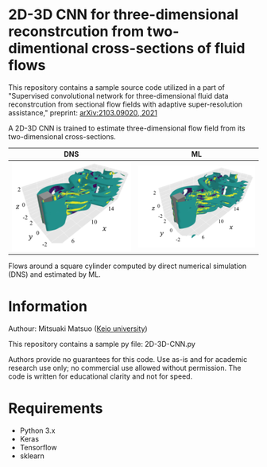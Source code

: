 # 2D-3D CNN for three-dimensional reconstrcution from two-dimentional cross-sections of fluid flows
This repository contains a sample source code utilized in a part of "Supervised convolutional network for three-dimensional fluid data reconstrcution from sectional flow fields with adaptive super-resolution assistance," preprint: [arXiv:2103.09020, 2021](https://arxiv.org/abs/2103.09020)

A 2D-3D CNN is trained to estimate three-dimensional flow field from its two-dimensional cross-sections. 

| DNS | ML |
|:---:|:---:|
| <img src="image/DNS.png" width="380px"> | <img src="image/5sec.png" width="380px"> |

Flows around a square cylinder computed by direct numerical simulation (DNS) and estimated by ML.

# Information
  Authour: Mitsuaki Matsuo ([Keio university](https://kflab.jp/en/))

This repository contains a sample py file: 2D-3D-CNN.py 

Authors provide no guarantees for this code. Use as-is and for academic research use only; no commercial use allowed without permission. The code is written for educational clarity and not for speed.

# Requirements
- Python 3.x  
- Keras  
- Tensorflow  
- sklearn
